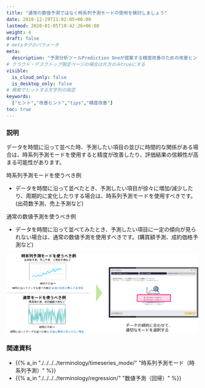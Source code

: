 ```yaml
---
title: "通常の数値予測ではなく時系列予測モードの使用を検討しましょう"
date: 2018-12-29T11:02:05+06:00
lastmod: 2020-01-05T10:42:26+06:00
weight: 4
draft: false
# metaタグのパラメータ
meta:
  description: "予測分析ツールPrediction Oneが提案する精度改善のための改善ヒントについて説明するページです。"
# クラウド・デスクトップ限定ページの場合は片方のみtrueにする
visible:
  is_cloud_only: false
  is_desktop_only: false
# 検索でヒットする文字列の指定
keywords:
  ["ヒント","改善ヒント","tips","精度改善"]
toc: true
---
```


### 説明

データを時間に沿って並べた時、予測したい項目の並びに時間的な関係がある場合は、時系列予測モードを使用すると精度が改善したり、評価結果の信頼性が高まる可能性があります。

時系列予測モードを使うべき例
- データを時間に沿って並べたとき、予測したい項目が徐々に増加/減少したり、周期的に変化したりする場合は、時系列予測モードを使用すべきです。(出荷数予測、売上予測など)

通常の数値予測を使うべき例
- データを時間に沿って並べてみたとき、予測したい項目に一定の傾向が見られない場合は、通常の数値予測を使用すべきです。(購買額予測、成約価格予測など)

![](../img/t_slide8.png)

### 関連資料

- {{% a_in "./../../../terminology/timeseries_mode/" "時系列予測モード（時系列予測）" %}}
- {{% a_in "./../../../terminology/regression/" "数値予測（回帰）" %}}


